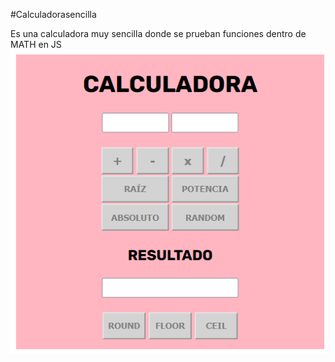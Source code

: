 ﻿#Calculadorasencilla

Es una calculadora muy sencilla donde se prueban funciones dentro de MATH en JS
![Es la previsualización del proyecto](https://github.com/angiemarz/Calculadorasencilla/blob/main/cacc.png)
